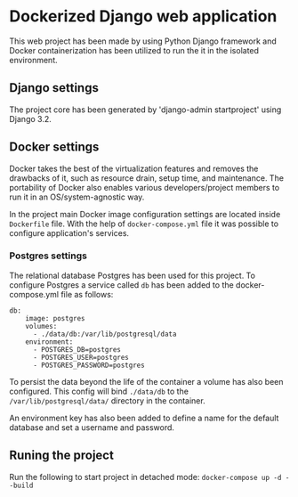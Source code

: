 # Dockerized Django web application

This web project has been made by using Python Django framework and Docker containerization has been utilized to run the it in the isolated environment. 

## Django settings

The project core has been generated by 'django-admin startproject' using Django 3.2.

## Docker settings

Docker takes the best of the virtualization features and removes the drawbacks of it, such as resource drain, setup time, and maintenance. The portability of Docker also enables various developers/project members to run it in an OS/system-agnostic way. 

In the project main Docker image configuration settings are located inside ``Dockerfile`` file. With the help of ``docker-compose.yml`` file it was possible to configure application's services.

### Postgres settings

The relational database Postgres has been used for this project. To configure Postgres a service called `db` has been added to the docker-compose.yml file as follows:

```
db:
    image: postgres
    volumes:
      - ./data/db:/var/lib/postgresql/data
    environment:
      - POSTGRES_DB=postgres
      - POSTGRES_USER=postgres
      - POSTGRES_PASSWORD=postgres
```

To persist the data beyond the life of the container a volume has also been configured. This config will bind ``./data/db`` to the ``/var/lib/postgresql/data/`` directory in the container.

An environment key has also been added to define a name for the default database and set a username and password.

## Runing the project

Run the following to start project in detached mode: 
`docker-compose up -d --build`
